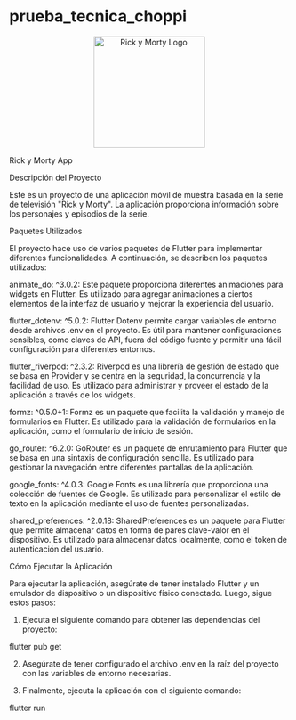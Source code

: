 # prueba_tecnica_choppi
<p align="center">
 <a href="https://www.sensacine.com/series/serie-11561/" target="blank"><img src="https://static.fnac-static.com/multimedia/Images/ES/NR/1b/e2/6a/7004699/1540-1.jpg" width="200" alt="Rick y Morty Logo" /></a>
</p>
Rick y Morty App

Descripción del Proyecto

Este es un proyecto de una aplicación móvil de muestra basada en la serie de televisión "Rick y Morty". La aplicación proporciona información sobre los personajes y episodios de la serie.

Paquetes Utilizados

El proyecto hace uso de varios paquetes de Flutter para implementar diferentes funcionalidades. A continuación, se describen los paquetes utilizados:

animate_do: ^3.0.2: Este paquete proporciona diferentes animaciones para widgets en Flutter. Es utilizado para agregar animaciones a ciertos elementos de la interfaz de usuario y mejorar la experiencia del usuario.

flutter_dotenv: ^5.0.2: Flutter Dotenv permite cargar variables de entorno desde archivos .env en el proyecto. Es útil para mantener configuraciones sensibles, como claves de API, fuera del código fuente y permitir una fácil configuración para diferentes entornos.

flutter_riverpod: ^2.3.2: Riverpod es una librería de gestión de estado que se basa en Provider y se centra en la seguridad, la concurrencia y la facilidad de uso. Es utilizado para administrar y proveer el estado de la aplicación a través de los widgets.

formz: ^0.5.0+1: Formz es un paquete que facilita la validación y manejo de formularios en Flutter. Es utilizado para la validación de formularios en la aplicación, como el formulario de inicio de sesión.

go_router: ^6.2.0: GoRouter es un paquete de enrutamiento para Flutter que se basa en una sintaxis de configuración sencilla. Es utilizado para gestionar la navegación entre diferentes pantallas de la aplicación.

google_fonts: ^4.0.3: Google Fonts es una librería que proporciona una colección de fuentes de Google. Es utilizado para personalizar el estilo de texto en la aplicación mediante el uso de fuentes personalizadas.

shared_preferences: ^2.0.18: SharedPreferences es un paquete para Flutter que permite almacenar datos en forma de pares clave-valor en el dispositivo. Es utilizado para almacenar datos localmente, como el token de autenticación del usuario.

Cómo Ejecutar la Aplicación

Para ejecutar la aplicación, asegúrate de tener instalado Flutter y un emulador de dispositivo o un dispositivo físico conectado. Luego, sigue estos pasos:

1. Ejecuta el siguiente comando para obtener las dependencias del proyecto:

flutter pub get

2. Asegúrate de tener configurado el archivo .env en la raíz del proyecto con las variables de entorno necesarias.

3. Finalmente, ejecuta la aplicación con el siguiente comando:

flutter run



